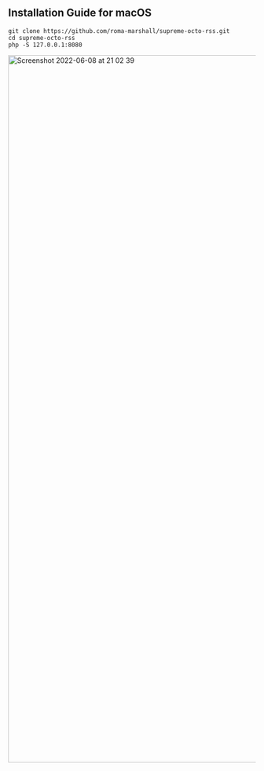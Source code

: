 ## Installation Guide for macOS
```
git clone https://github.com/roma-marshall/supreme-octo-rss.git
cd supreme-octo-rss
php -S 127.0.0.1:8080
```

<img width="1440" alt="Screenshot 2022-06-08 at 21 02 39" src="https://user-images.githubusercontent.com/79694559/172696171-5ddadd97-f183-483f-a039-7aeb70971148.png">
